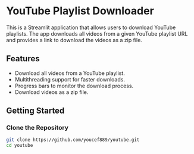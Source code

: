 # YouTube Playlist Downloader

This is a Streamlit application that allows users to download YouTube playlists. The app downloads all videos from a given YouTube playlist URL and provides a link to download the videos as a zip file.

## Features

- Download all videos from a YouTube playlist.
- Multithreading support for faster downloads.
- Progress bars to monitor the download process.
- Download videos as a zip file.
## Getting Started

### Clone the Repository

```sh
git clone https://github.com/youcef889/youtube.git
cd youtube

